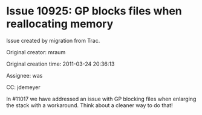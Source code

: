 # Issue 10925: GP blocks files when reallocating memory

Issue created by migration from Trac.

Original creator: mraum

Original creation time: 2011-03-24 20:36:13

Assignee: was

CC:  jdemeyer

In #11017 we have addressed an issue with GP blocking files when enlarging the stack with a workaround. Think about a cleaner way to do that!
